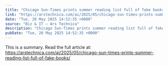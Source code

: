 ```yaml
---
title: "Chicago Sun-Times prints summer reading list full of fake books"
link: "https://arstechnica.com/ai/2025/05/chicago-sun-times-prints-summer-reading-list-full-of-fake-books/"
date: "Tue, 20 May 2025 14:52:35 +0000"
source: "Biz & IT – Ars Technica"
description: "Chicago Sun-Times prints summer reading list full of fake books - Latest insights and analysis"
pubDate: "Tue, 20 May 2025 14:52:35 +0000"
---
```


This is a summary. Read the full article at: https://arstechnica.com/ai/2025/05/chicago-sun-times-prints-summer-reading-list-full-of-fake-books/